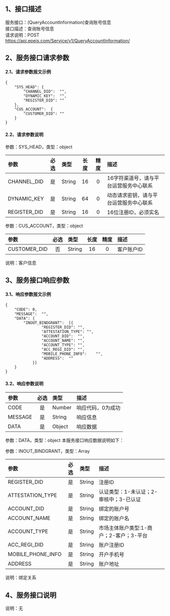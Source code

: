 ## 1、接口描述  
服务接口：(QueryAccountInformation)查询账号信息  
接口描述：查询账号信息  
请求说明：POST https://api.epeis.com/Service/v1/QueryAccountInformation/  
  
## 2、服务接口请求参数  
#### 2.1、请求参数报文示例  
~~~  
{
	"SYS_HEAD":	{
		"CHANNEL_DID":	"",
		"DYNAMIC_KEY":	"",
		"REGISTER_DID":	""
	},
	"CUS_ACCOUNT":	{
		"CUSTOMER_DID":	""
	}
}  
~~~  
#### 2.2、请求参数说明  
参数：SYS_HEAD，类型：object  
  
| 参数 | 必选 | 类型 | 长度 | 精度 | 描述 |  
| :----------------- | :----: | :-------- | :----: | :----: | :---------------- |  
| CHANNEL_DID | 是 | String | 16 | 0 | 16字符渠道号，请与平台运营服务中心联系 |  
| DYNAMIC_KEY | 是 | String | 64 | 0 | 动态请求密钥，请与平台运营服务中心联系 |  
| REGISTER_DID      |  是  | String   | 16 | 0 | 16位注册ID，必须实名 |  
  
参数：CUS_ACCOUNT，类型：object  
  
| 参数              | 必选 | 类型     | 长度 | 精度 | 描述             |  
| :----------------- | :----: | :-------- | :----: | :----: | :---------------- |  
| CUSTOMER_DID |  否  | String   | 16 | 0 | 客户账户ID |  
  
说明：客户信息  
  
## 3、服务接口响应参数  
#### 3.1、响应参数报文示例  
~~~  
{
	"CODE":	0,
	"MESSAGE":	"",
	"DATA":	{
		"INOUT_BINDGRANT":	[{
				"REGISTER_DID":	"",
				"ATTESTATION_TYPE":	"",
				"ACCOUNT_DID":	"",
				"ACCOUNT_NAME":	"",
				"ACCOUNT_TYPE":	"",
				"ACC_REGI_DID":	"",
				"MOBILE_PHONE_INFO":	"",
				"ADDRESS":	""
			}]
	}
}  
~~~  
#### 3.2、响应参数说明  
  
| 参数              | 必选 | 类型     | 描述             |  
| :----------------- | :----: | :-------- | :---------------- |  
| CODE | 是 | Number | 响应代码，0为成功 |  
| MESSAGE | 是 | String | 响应信息 |  
| DATA | 是 | Object | 响应数据 |  
  
参数：DATA，类型：object 本服务接口响应数据说明如下：  
  
参数：INOUT_BINDGRANT，类型：Array  
  

| 参数              | 必选 | 类型     | 描述             |  
| :----------------- | :----: | :-------- | :---------------- |  
| REGISTER_DID |  是  | String   | 注册ID |  
| ATTESTATION_TYPE |  是  | String   | 认证类型：1-未认证；2-审核中；3-已认证 |  
| ACCOUNT_DID |  是  | String   | 绑定的账户号 |  
| ACCOUNT_NAME |  是  | String   | 绑定的账户名 |  
| ACCOUNT_TYPE |  是  | String   | 市场主体账户类型:1-商户；2-客户；3-平台 |  
| ACC_REGI_DID |  是  | String   | 账户注册ID |  
| MOBILE_PHONE_INFO |  是  | String   | 开户手机号 |  
| ADDRESS |  是  | String   | 账户地址 |  
  
说明：绑定关系  
## 4、服务接口说明  
说明：无  
